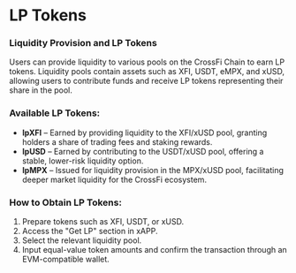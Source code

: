 # LP Tokens

### Liquidity Provision and LP Tokens

Users can provide liquidity to various pools on the CrossFi Chain to earn LP tokens. Liquidity pools contain assets such as XFI, USDT, eMPX, and xUSD, allowing users to contribute funds and receive LP tokens representing their share in the pool.

### **Available LP Tokens:**

* **lpXFI** – Earned by providing liquidity to the XFI/xUSD pool, granting holders a share of trading fees and staking rewards.
* **lpUSD** – Earned by contributing to the USDT/xUSD pool, offering a stable, lower-risk liquidity option.
* **lpMPX** – Issued for liquidity provision in the MPX/xUSD pool, facilitating deeper market liquidity for the CrossFi ecosystem.

### **How to Obtain LP Tokens:**

1. Prepare tokens such as XFI, USDT, or xUSD.
2. Access the "Get LP" section in xAPP.
3. Select the relevant liquidity pool.
4. Input equal-value token amounts and confirm the transaction through an EVM-compatible wallet.
